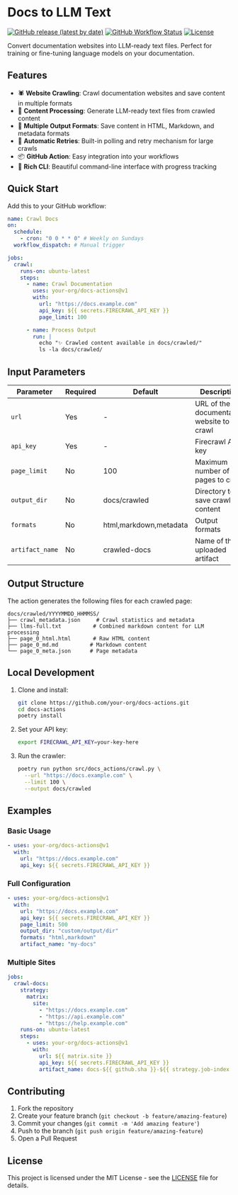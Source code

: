 # Docs to LLM Text

[![GitHub release (latest by date)](https://img.shields.io/github/v/release/your-org/docs-actions)](https://github.com/your-org/docs-actions/releases)
[![GitHub Workflow Status](https://img.shields.io/github/actions/workflow/status/your-org/docs-actions/ci.yml?branch=main)](https://github.com/your-org/docs-actions/actions)
[![License](https://img.shields.io/github/license/your-org/docs-actions)](LICENSE)

Convert documentation websites into LLM-ready text files. Perfect for training or fine-tuning language models on your documentation.

## Features

- 🕷️ **Website Crawling**: Crawl documentation websites and save content in multiple formats
- 📄 **Content Processing**: Generate LLM-ready text files from crawled content
- 💾 **Multiple Output Formats**: Save content in HTML, Markdown, and metadata formats
- 🔄 **Automatic Retries**: Built-in polling and retry mechanism for large crawls
- 📦 **GitHub Action**: Easy integration into your workflows
- 🎨 **Rich CLI**: Beautiful command-line interface with progress tracking

## Quick Start

Add this to your GitHub workflow:

```yaml
name: Crawl Docs
on:
  schedule:
    - cron: "0 0 * * 0" # Weekly on Sundays
  workflow_dispatch: # Manual trigger

jobs:
  crawl:
    runs-on: ubuntu-latest
    steps:
      - name: Crawl Documentation
        uses: your-org/docs-actions@v1
        with:
          url: "https://docs.example.com"
          api_key: ${{ secrets.FIRECRAWL_API_KEY }}
          page_limit: 100

      - name: Process Output
        run: |
          echo "✨ Crawled content available in docs/crawled/"
          ls -la docs/crawled/
```

## Input Parameters

| Parameter       | Required | Default                | Description                               |
| --------------- | -------- | ---------------------- | ----------------------------------------- |
| `url`           | Yes      | -                      | URL of the documentation website to crawl |
| `api_key`       | Yes      | -                      | Firecrawl API key                         |
| `page_limit`    | No       | 100                    | Maximum number of pages to crawl          |
| `output_dir`    | No       | docs/crawled           | Directory to save crawled content         |
| `formats`       | No       | html,markdown,metadata | Output formats                            |
| `artifact_name` | No       | crawled-docs           | Name of the uploaded artifact             |

## Output Structure

The action generates the following files for each crawled page:

```
docs/crawled/YYYYMMDD_HHMMSS/
├── crawl_metadata.json     # Crawl statistics and metadata
├── llms-full.txt          # Combined markdown content for LLM processing
├── page_0_html.html       # Raw HTML content
├── page_0_md.md          # Markdown content
└── page_0_meta.json      # Page metadata
```

## Local Development

1. Clone and install:

   ```bash
   git clone https://github.com/your-org/docs-actions.git
   cd docs-actions
   poetry install
   ```

2. Set your API key:

   ```bash
   export FIRECRAWL_API_KEY=your-key-here
   ```

3. Run the crawler:
   ```bash
   poetry run python src/docs_actions/crawl.py \
     --url "https://docs.example.com" \
     --limit 100 \
     --output docs/crawled
   ```

## Examples

### Basic Usage

```yaml
- uses: your-org/docs-actions@v1
  with:
    url: "https://docs.example.com"
    api_key: ${{ secrets.FIRECRAWL_API_KEY }}
```

### Full Configuration

```yaml
- uses: your-org/docs-actions@v1
  with:
    url: "https://docs.example.com"
    api_key: ${{ secrets.FIRECRAWL_API_KEY }}
    page_limit: 500
    output_dir: "custom/output/dir"
    formats: "html,markdown"
    artifact_name: "my-docs"
```

### Multiple Sites

```yaml
jobs:
  crawl-docs:
    strategy:
      matrix:
        site:
          - "https://docs.example.com"
          - "https://api.example.com"
          - "https://help.example.com"
    runs-on: ubuntu-latest
    steps:
      - uses: your-org/docs-actions@v1
        with:
          url: ${{ matrix.site }}
          api_key: ${{ secrets.FIRECRAWL_API_KEY }}
          artifact_name: docs-${{ github.sha }}-${{ strategy.job-index }}
```

## Contributing

1. Fork the repository
2. Create your feature branch (`git checkout -b feature/amazing-feature`)
3. Commit your changes (`git commit -m 'Add amazing feature'`)
4. Push to the branch (`git push origin feature/amazing-feature`)
5. Open a Pull Request

## License

This project is licensed under the MIT License - see the [LICENSE](LICENSE) file for details.
